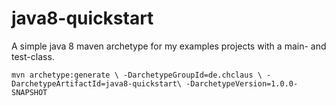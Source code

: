 # java8-quickstart

A simple java 8 maven archetype for my examples projects with a main- and test-class. 

``
mvn archetype:generate \
-DarchetypeGroupId=de.chclaus \
-DarchetypeArtifactId=java8-quickstart\
-DarchetypeVersion=1.0.0-SNAPSHOT
``